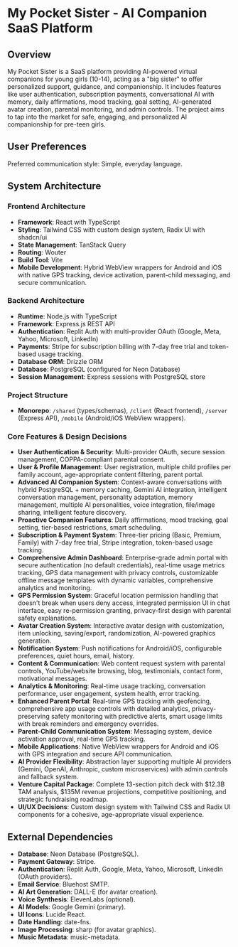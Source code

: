 # My Pocket Sister - AI Companion SaaS Platform

## Overview
My Pocket Sister is a SaaS platform providing AI-powered virtual companions for young girls (10-14), acting as a "big sister" to offer personalized support, guidance, and companionship. It includes features like user authentication, subscription payments, conversational AI with memory, daily affirmations, mood tracking, goal setting, AI-generated avatar creation, parental monitoring, and admin controls. The project aims to tap into the market for safe, engaging, and personalized AI companionship for pre-teen girls.

## User Preferences
Preferred communication style: Simple, everyday language.

## System Architecture

### Frontend Architecture
- **Framework**: React with TypeScript
- **Styling**: Tailwind CSS with custom design system, Radix UI with shadcn/ui
- **State Management**: TanStack Query
- **Routing**: Wouter
- **Build Tool**: Vite
- **Mobile Development**: Hybrid WebView wrappers for Android and iOS with native GPS tracking, device activation, parent-child messaging, and secure communication.

### Backend Architecture
- **Runtime**: Node.js with TypeScript
- **Framework**: Express.js REST API
- **Authentication**: Replit Auth with multi-provider OAuth (Google, Meta, Yahoo, Microsoft, LinkedIn)
- **Payments**: Stripe for subscription billing with 7-day free trial and token-based usage tracking.
- **Database ORM**: Drizzle ORM
- **Database**: PostgreSQL (configured for Neon Database)
- **Session Management**: Express sessions with PostgreSQL store

### Project Structure
- **Monorepo**: `/shared` (types/schemas), `/client` (React frontend), `/server` (Express API), `/mobile` (Android/iOS WebView wrappers).

### Core Features & Design Decisions
- **User Authentication & Security**: Multi-provider OAuth, secure session management, COPPA-compliant parental consent.
- **User & Profile Management**: User registration, multiple child profiles per family account, age-appropriate content filtering, parent portal.
- **Advanced AI Companion System**: Context-aware conversations with hybrid PostgreSQL + memory caching, Gemini AI integration, intelligent conversation management, personality adaptation, memory management, multiple AI personalities, voice integration, file/image sharing, intelligent feature discovery.
- **Proactive Companion Features**: Daily affirmations, mood tracking, goal setting, tier-based restrictions, smart scheduling.
- **Subscription & Payment System**: Three-tier pricing (Basic, Premium, Family) with 7-day free trial, Stripe integration, token-based usage tracking.
- **Comprehensive Admin Dashboard**: Enterprise-grade admin portal with secure authentication (no default credentials), real-time usage metrics tracking, GPS data management with privacy controls, customizable offline message templates with dynamic variables, comprehensive analytics and monitoring.
- **GPS Permission System**: Graceful location permission handling that doesn't break when users deny access, integrated permission UI in chat interface, easy re-permission granting, privacy-first design with parental safety explanations.
- **Avatar Creation System**: Interactive avatar design with customization, item unlocking, saving/export, randomization, AI-powered graphics generation.
- **Notification System**: Push notifications for Android/iOS, configurable preferences, quiet hours, email, history.
- **Content & Communication**: Web content request system with parental controls, YouTube/website browsing, blog, testimonials, contact form, motivational messages.
- **Analytics & Monitoring**: Real-time usage tracking, conversation performance, user engagement, system health, error tracking.
- **Enhanced Parent Portal**: Real-time GPS tracking with geofencing, comprehensive app usage controls with detailed analytics, privacy-preserving safety monitoring with predictive alerts, smart usage limits with break reminders and emergency overrides.
- **Parent-Child Communication System**: Messaging system, device activation approval, real-time GPS tracking.
- **Mobile Applications**: Native WebView wrappers for Android and iOS with GPS integration and secure API communication.
- **AI Provider Flexibility**: Abstraction layer supporting multiple AI providers (Gemini, OpenAI, Anthropic, custom microservices) with admin controls and fallback system.
- **Venture Capital Package**: Complete 13-section pitch deck with $12.3B TAM analysis, $135M revenue projections, competitive positioning, and strategic fundraising roadmap.
- **UI/UX Decisions**: Custom design system with Tailwind CSS and Radix UI components for a cohesive, age-appropriate visual experience.

## External Dependencies

- **Database**: Neon Database (PostgreSQL).
- **Payment Gateway**: Stripe.
- **Authentication**: Replit Auth, Google, Meta, Yahoo, Microsoft, LinkedIn (OAuth providers).
- **Email Service**: Bluehost SMTP.
- **AI Art Generation**: DALL-E (for avatar creation).
- **Voice Synthesis**: ElevenLabs (optional).
- **AI Models**: Google Gemini (primary).
- **UI Icons**: Lucide React.
- **Date Handling**: date-fns.
- **Image Processing**: sharp (for avatar graphics).
- **Music Metadata**: music-metadata.